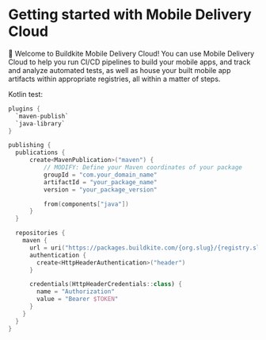 # Getting started with Mobile Delivery Cloud

👋 Welcome to Buildkite Mobile Delivery Cloud! You can use Mobile Delivery Cloud to help you run CI/CD pipelines to build your mobile apps, and track and analyze automated tests, as well as house your built mobile app artifacts within appropriate registries, all within a matter of steps.

Kotlin test:

```kotlin
plugins {
  `maven-publish`
  `java-library`
}

publishing {
  publications {
      create<MavenPublication>("maven") {
          // MODIFY: Define your Maven coordinates of your package
          groupId = "com.your_domain_name"
          artifactId = "your_package_name"
          version = "your_package_version"

          from(components["java"])
      }
  }

  repositories {
    maven {
      url = uri("https://packages.buildkite.com/{org.slug}/{registry.slug}/maven2/")
      authentication {
        create<HttpHeaderAuthentication>("header")
      }

      credentials(HttpHeaderCredentials::class) {
        name = "Authorization"
        value = "Bearer $TOKEN"
      }
    }
  }
}
```
